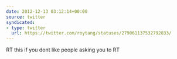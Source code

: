 ```yaml
---
date: 2012-12-13 03:12:14+00:00
source: twitter
syndicated:
- type: twitter
  url: https://twitter.com/roytang/statuses/279061137532792833/
---
```


RT this if you dont like people asking you to RT